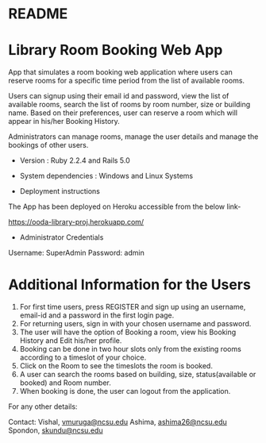 # README

Library Room Booking Web App
============================================
App that simulates a room booking web application where users can reserve rooms 
for a specific time period from the list of available rooms.

Users can signup using their email id and password, view the list of available rooms,
search the list of rooms by room number, size or building name.
Based on their preferences, user can reserve a room which will appear in his/her
Booking History.

Administrators can manage rooms, manage the user details and manage the bookings of other users.

* Version : Ruby 2.2.4 and Rails 5.0

* System dependencies : Windows and Linux Systems

* Deployment instructions

The App has been deployed on Heroku 
accessible from the below link-

https://ooda-library-proj.herokuapp.com/

* Administrator Credentials

Username: SuperAdmin
Password: admin

Additional Information for the Users
==========================================
1. For first time users, press REGISTER and sign up using an username, email-id and a password in the first login page.
2. For returning users, sign in with your chosen username and password.
3. The user will have the option of Booking a room, view his Booking History and Edit his/her profile.
4. Booking can be done in two hour slots only from the existing rooms according to a timeslot of your choice.
5. Click on the Room to see the timeslots the room is booked.
6. A user can search the rooms based on building, size, status(available or booked) and Room number.
7. When booking is done, the user can logout from the application.

For any other details: 

Contact:
Vishal, vmuruga@ncsu.edu
Ashima, ashima26@ncsu.edu
Spondon, skundu@ncsu.edu

